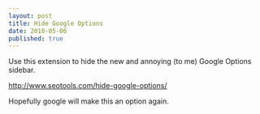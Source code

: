 ```yaml
---
layout: post
title: Hide Google Options
date: 2010-05-06
published: true
---
```

Use this extension to hide the new and annoying (to me) Google Options sidebar. <p /> <a href="http://www.seotools.com/hide-google-options/">http://www.seotools.com/hide-google-options/</a> <p /> Hopefully google will make this an option again.
